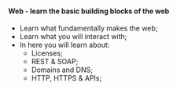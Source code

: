 #### Web - learn the basic building blocks of the web

- Learn what fundamentally makes the web;
- Learn what you will interact with;
- In here you will learn about:
  - Licenses;
  - REST & SOAP;
  - Domains and DNS;
  - HTTP, HTTPS & APIs;
